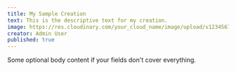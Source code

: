 ```yaml
---
title: My Sample Creation
text: This is the descriptive text for my creation.
image: https://res.cloudinary.com/your_cloud_name/image/upload/v1234567890/sample.jpg
creator: Admin User
published: true
---
```


Some optional body content if your fields don't cover everything.

